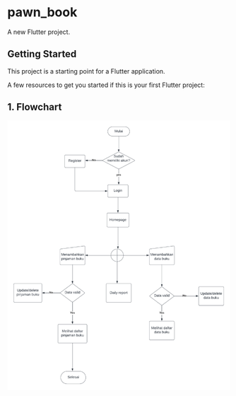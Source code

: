 # pawn_book

A new Flutter project.

## Getting Started

This project is a starting point for a Flutter application.

A few resources to get you started if this is your first Flutter project:

## 1. Flowchart

![Alt text](imgperancangan/flowchartspawnbook.png)
